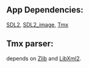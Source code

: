 App Dependencies:
-----------------
[SDL2](https://www.libsdl.org/download-2.0.php),
[SDL2_image](https://www.libsdl.org/projects/SDL_image/),
[Tmx](https://github.com/baylej/tmx)

Tmx parser:
-----------------
depends on [Zlib](http://zlib.net/) and [LibXml2](http://xmlsoft.org).
